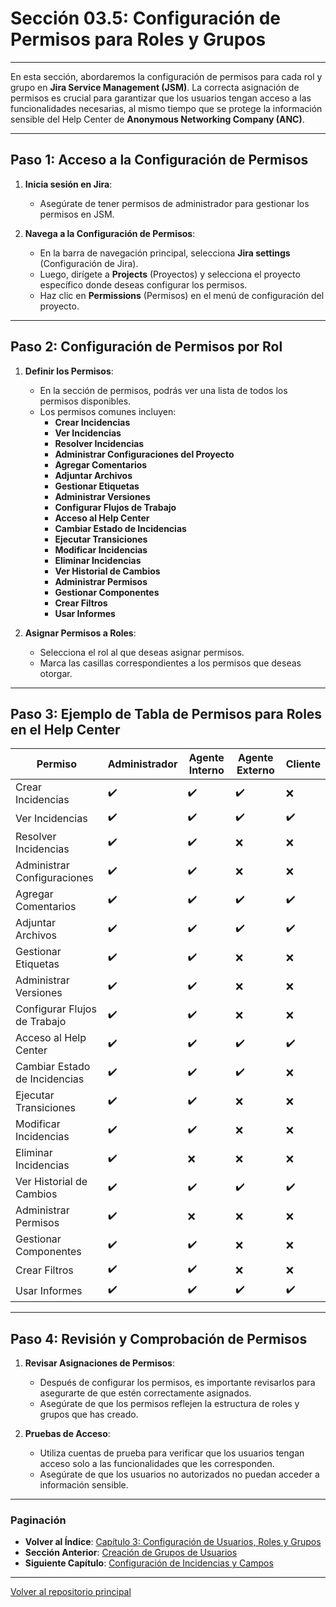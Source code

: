 # Sección 03.5: Configuración de Permisos para Roles y Grupos

---

En esta sección, abordaremos la configuración de permisos para cada rol y grupo en **Jira Service Management (JSM)**. La correcta asignación de permisos es crucial para garantizar que los usuarios tengan acceso a las funcionalidades necesarias, al mismo tiempo que se protege la información sensible del Help Center de **Anonymous Networking Company (ANC)**.

---

## Paso 1: Acceso a la Configuración de Permisos

1. **Inicia sesión en Jira**:
   - Asegúrate de tener permisos de administrador para gestionar los permisos en JSM.

2. **Navega a la Configuración de Permisos**:
   - En la barra de navegación principal, selecciona **Jira settings** (Configuración de Jira).
   - Luego, dirígete a **Projects** (Proyectos) y selecciona el proyecto específico donde deseas configurar los permisos.
   - Haz clic en **Permissions** (Permisos) en el menú de configuración del proyecto.

---

## Paso 2: Configuración de Permisos por Rol

1. **Definir los Permisos**:
   - En la sección de permisos, podrás ver una lista de todos los permisos disponibles.
   - Los permisos comunes incluyen:
     - **Crear Incidencias**
     - **Ver Incidencias**
     - **Resolver Incidencias**
     - **Administrar Configuraciones del Proyecto**
     - **Agregar Comentarios**
     - **Adjuntar Archivos**
     - **Gestionar Etiquetas**
     - **Administrar Versiones**
     - **Configurar Flujos de Trabajo**
     - **Acceso al Help Center**
     - **Cambiar Estado de Incidencias**
     - **Ejecutar Transiciones**
     - **Modificar Incidencias**
     - **Eliminar Incidencias**
     - **Ver Historial de Cambios**
     - **Administrar Permisos**
     - **Gestionar Componentes**
     - **Crear Filtros**
     - **Usar Informes**

2. **Asignar Permisos a Roles**:
   - Selecciona el rol al que deseas asignar permisos.
   - Marca las casillas correspondientes a los permisos que deseas otorgar.

---

## Paso 3: Ejemplo de Tabla de Permisos para Roles en el Help Center

| Permiso                               | Administrador | Agente Interno | Agente Externo | Cliente |
|---------------------------------------|---------------|----------------|----------------|---------|
| Crear Incidencias                     | ✔️            | ✔️             | ✔️             | ❌      |
| Ver Incidencias                       | ✔️            | ✔️             | ✔️             | ✔️      |
| Resolver Incidencias                  | ✔️            | ✔️             | ❌             | ❌      |
| Administrar Configuraciones           | ✔️            | ✔️             | ❌             | ❌      |
| Agregar Comentarios                   | ✔️            | ✔️             | ✔️             | ✔️      |
| Adjuntar Archivos                     | ✔️            | ✔️             | ✔️             | ✔️      |
| Gestionar Etiquetas                   | ✔️            | ✔️             | ❌             | ❌      |
| Administrar Versiones                 | ✔️            | ✔️             | ❌             | ❌      |
| Configurar Flujos de Trabajo          | ✔️            | ✔️             | ❌             | ❌      |
| Acceso al Help Center                 | ✔️            | ✔️             | ✔️             | ✔️      |
| Cambiar Estado de Incidencias         | ✔️            | ✔️             | ✔️             | ❌      |
| Ejecutar Transiciones                 | ✔️            | ✔️             | ❌             | ❌      |
| Modificar Incidencias                 | ✔️            | ✔️             | ❌             | ❌      |
| Eliminar Incidencias                  | ✔️            | ❌             | ❌             | ❌      |
| Ver Historial de Cambios              | ✔️            | ✔️             | ✔️             | ✔️      |
| Administrar Permisos                  | ✔️            | ❌             | ❌             | ❌      |
| Gestionar Componentes                 | ✔️            | ✔️             | ❌             | ❌      |
| Crear Filtros                         | ✔️            | ✔️             | ❌             | ❌      |
| Usar Informes                         | ✔️            | ✔️             | ✔️             | ✔️      |

---

## Paso 4: Revisión y Comprobación de Permisos

1. **Revisar Asignaciones de Permisos**:
   - Después de configurar los permisos, es importante revisarlos para asegurarte de que estén correctamente asignados.
   - Asegúrate de que los permisos reflejen la estructura de roles y grupos que has creado.

2. **Pruebas de Acceso**:
   - Utiliza cuentas de prueba para verificar que los usuarios tengan acceso solo a las funcionalidades que les corresponden.
   - Asegúrate de que los usuarios no autorizados no puedan acceder a información sensible.

---

### Paginación

- **Volver al Índice**: [Capítulo 3: Configuración de Usuarios, Roles y Grupos](03_ANC_Help_Center_Capitulo_3.md)
- **Sección Anterior**: [Creación de Grupos de Usuarios](03.4_ANC_Help_Center_Creacion_Grupos.md)
- **Siguiente Capítulo**: [Configuración de Incidencias y Campos](04_ANC_Help_Center_Capitulo_4.md)

---

[Volver al repositorio principal](https://carloslhg.github.io/repositorio)
